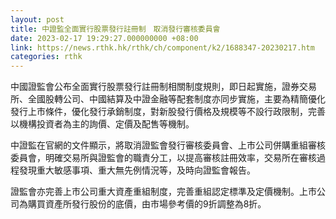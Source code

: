 ```yaml
---
layout: post
title: 中證監全面實行股票發行註冊制　取消發行審核委員會
date: 2023-02-17 19:29:27.000000000 +08:00
link: https://news.rthk.hk/rthk/ch/component/k2/1688347-20230217.htm
categories: rthk
---
```


中國證監會公布全面實行股票發行註冊制相關制度規則，即日起實施，證券交易所、全國股轉公司、中國結算及中證金融等配套制度亦同步實施，主要為精簡優化發行上市條件，優化發行承銷制度，對新股發行價格及規模等不設行政限制，完善以機構投資者為主的詢價、定價及配售等機制。

中證監在官網的文件顯示，將取消證監會發行審核委員會、上市公司併購重組審核委員會，明確交易所與證監會的職責分工，以提高審核註冊效率，交易所在審核過程發現重大敏感事項、重大無先例情況等，及時向證監會報告。

證監會亦完善上市公司重大資產重組制度，完善重組認定標準及定價機制。上市公司為購買資產所發行股份的底價，由市場參考價的9折調整為8折。
